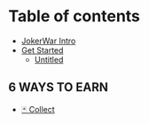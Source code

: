 # Table of contents

* [JokerWar Intro](README.md)
* [Get Started](get-started/README.md)
  * [Untitled](get-started/untitled.md)

## 6 WAYS TO EARN

* [🃏 Collect](6-ways-to-earn/collect.md)

